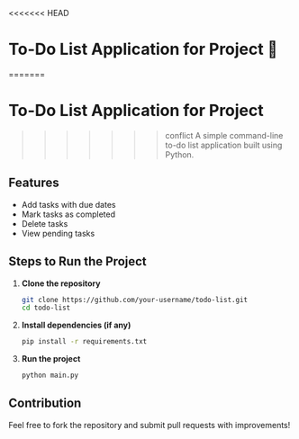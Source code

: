 <<<<<<< HEAD
# To-Do List Application for Project 
=======
# To-Do List Application for Project
>>>>>>> conflict
A simple command-line to-do list application built using Python.

## Features
- Add tasks with due dates
- Mark tasks as completed
- Delete tasks
- View pending tasks

## Steps to Run the Project
1. **Clone the repository**
   ```sh
   git clone https://github.com/your-username/todo-list.git
   cd todo-list
   ```

2. **Install dependencies (if any)**
   ```sh
   pip install -r requirements.txt
   ```

3. **Run the project**
   ```sh
   python main.py
   ```

## Contribution
Feel free to fork the repository and submit pull requests with improvements!

